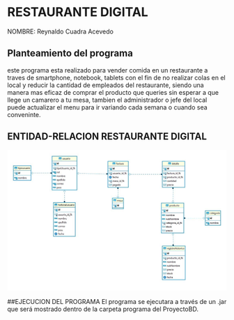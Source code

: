 # RESTAURANTE DIGITAL
NOMBRE: Reynaldo Cuadra Acevedo

## Planteamiento del programa

este programa esta realizado para vender comida en un restaurante a traves de smartphone, notebook, tablets
con el fin de no realizar colas en el local y reducir la cantidad de empleados del restaurante, siendo una
manera mas eficaz de comprar el producto que queries sin esperar a que llege un camarero a tu mesa, tambien 
el administrador o jefe del local puede actualizar el menu para ir variando cada semana o cuando sea
conveninte.

## ENTIDAD-RELACION RESTAURANTE DIGITAL
![EntidadRelacion](https://github.com/xspekx/ProyectoBD/blob/main/SQL/Entidad-Relacion.JPG)


##EJECUCION DEL PROGRAMA
El programa se ejecutara a través de un .jar que será mostrado dentro de la carpeta programa del ProyectoBD.
